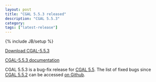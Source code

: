 ```yaml
---
layout: post
title: "CGAL 5.5.3 released"
description: "CGAL 5.5.3"
category:
tags: ["latest-release"]
---
```

{% include JB/setup %}

<i class="glyphicon glyphicon-download"></i>
<a href="https://github.com/CGAL/cgal/releases/tag/v5.5.3">Download CGAL-5.5.3</a>

<i class="glyphicon glyphicon-book"></i>
<a href="https://doc.cgal.org/5.5.3/Manual/index.html">CGAL-5.5.3 documentation</a>

<p>CGAL 5.5.3 is a bug-fix release for <a href="../../../../2022/07/15/cgal55">CGAL 5.5</a>.
The list of fixed bugs since <a href="../../../../2023/02/28/cgal552">CGAL 5.5.2</a>
can be accessed <a href="https://github.com/CGAL/cgal/issues?q=sort%3Aupdated-desc+label%3AMerged_in_5.5.3+-label%3AMerged_in_5.5.2">on Github</a>.</p>
